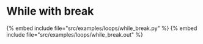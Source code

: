 # While with break


{% embed include file="src/examples/loops/while_break.py" %}
{% embed include file="src/examples/loops/while_break.out" %}



